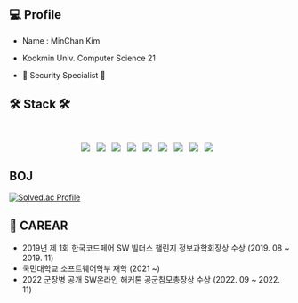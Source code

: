 <h2><b>💻 Profile</b></h2>

  - Name : MinChan Kim
  
  - Kookmin Univ. Computer Science 21
  
  - 📖 Security Specialist 📖

<h2><b>🛠 Stack 🛠</b></h2>
</br>
<p align="center">
<img src="https://img.shields.io/badge/HTML5-E34F26?style=flat-square&logo=HTML5&logoColor=white"/></a> &nbsp
<img src="https://img.shields.io/badge/CSS3-1572B6?style=flat-square&logo=CSS3&logoColor=white"/></a> &nbsp
<img src="https://img.shields.io/badge/PHP-777BB4?style=flat-square&logo=C&logoColor=white"></a> &nbsp
<img src="https://img.shields.io/badge/Node.js-339933?style=flat-square&logo=Node.js&logoColor=white"/></a> &nbsp
<img src="https://img.shields.io/badge/MySQL-4479A1?style=flat-square&logo=MySQL&logoColor=white"/></a> &nbsp 
<img src="https://img.shields.io/badge/C-A8B9CC?style=flat-square&logo=C&logoColor=white"></a> &nbsp
<img src="https://img.shields.io/badge/c++-00599C?style=flat-square&logo=c%2B%2B&logoColor=white"/></a> &nbsp 
<img src="https://img.shields.io/badge/Java-007396?style=flat&logo=OpenJDK&logoColor=white"/></a> &nbsp
<img src="https://img.shields.io/badge/Python-3776AB?style=flat-squaree&logo=Python&logoColor=white"></a> &nbsp
  
  
   
## BOJ
[![Solved.ac Profile](http://mazassumnida.wtf/api/v2/generate_badge?boj=kmc0487)](https://solved.ac/kmc0487/)

## 📜 CAREAR
- 2019년 제 1회 한국코드페어 SW 빌더스 챌린지 정보과학회장상 수상 (2019. 08 ~ 2019. 11)
- 국민대학교 소프트웨어학부 재학 (2021 ~)
- 2022 군장병 공개 SW온라인 해커톤 공군참모총장상 수상 (2022. 09 ~ 2022. 11)
